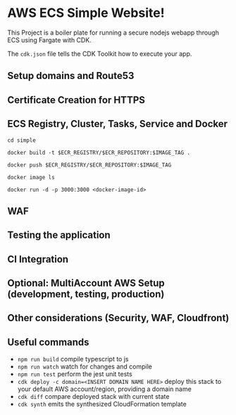 # AWS ECS Simple Website!

This Project is a boiler plate for running a secure nodejs webapp through ECS using Fargate with CDK.

The `cdk.json` file tells the CDK Toolkit how to execute your app.

## Setup domains and Route53

## Certificate Creation for HTTPS

## ECS Registry, Cluster, Tasks, Service and Docker

`cd simple`

`docker build -t $ECR_REGISTRY/$ECR_REPOSITORY:$IMAGE_TAG .`

`docker push $ECR_REGISTRY/$ECR_REPOSITORY:$IMAGE_TAG`

`docker image ls`

`docker run -d -p 3000:3000 <docker-image-id>`

## WAF

## Testing the application

## CI Integration

## Optional: MultiAccount AWS Setup (development, testing, production)

## Other considerations (Security, WAF, Cloudfront)

## Useful commands


 * `npm run build`   compile typescript to js
 * `npm run watch`   watch for changes and compile
 * `npm run test`    perform the jest unit tests
 * `cdk deploy -c domain=<INSERT DOMAIN NAME HERE>` deploy this stack to your default AWS account/region, providing a domain name
 * `cdk diff`        compare deployed stack with current state
 * `cdk synth`       emits the synthesized CloudFormation template
